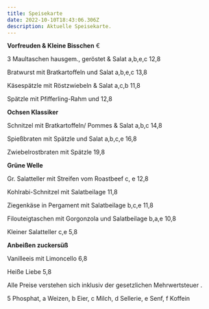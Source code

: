 ```yaml
---
title: Speisekarte
date: 2022-10-10T18:43:06.306Z
description: Aktuelle Speisekarte.
---
```



**Vorfreuden & Kleine Bisschen**                                €

3 Maultaschen hausgem., geröstet & Salat a,b,e,c 12,8

Bratwurst mit Bratkartoffeln und Salat a,b,e,c         13,8 

Käsespätzle mit Röstzwiebeln & Salat a,c,b            11,8 

Spätzle mit Pfifferling-Rahm und                            12,8

**Ochsen Klassiker**

Schnitzel mit Bratkartoffeln/ Pommes & Salat a,b,c 14,8

Spießbraten mit Spätzle und Salat a,b,c,e                16,8    

Z﻿wiebelrostbraten mit Spätzle                                  19,8

**Grüne Welle** 

Gr. Salatteller mit Streifen vom Roastbeef c, e          12,8

Kohlrabi-Schnitzel mit Salatbeilage                           11,8

Ziegenkäse in Pergament mit Salatbeilage b,c,e       11,8

Filouteigtaschen mit Gorgonzola und Salatbeilage b,a,e 10,8

Kleiner Salatteller c,e                                                     5,8

**Anbeißen zuckersüß**

Vanilleeis mit Limoncello                                               6,8

Heiße Liebe                                                                    5,8

Alle Preise verstehen sich inklusiv der gesetzlichen Mehrwertsteuer .

5 Phosphat, a Weizen, b Eier, c Milch, d Sellerie, e Senf, f Koffein